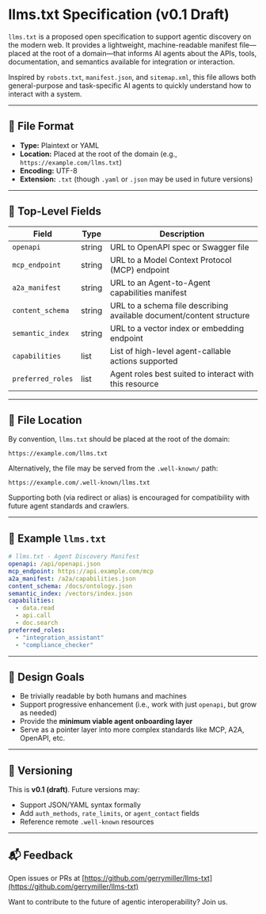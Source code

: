 # llms.txt Specification (v0.1 Draft)

`llms.txt` is a proposed open specification to support agentic discovery on the modern web. It provides a lightweight, machine-readable manifest file—placed at the root of a domain—that informs AI agents about the APIs, tools, documentation, and semantics available for integration or interaction.

Inspired by `robots.txt`, `manifest.json`, and `sitemap.xml`, this file allows both general-purpose and task-specific AI agents to quickly understand how to interact with a system.

---

## 🧩 File Format

- **Type:** Plaintext or YAML
- **Location:** Placed at the root of the domain (e.g., `https://example.com/llms.txt`)
- **Encoding:** UTF-8
- **Extension:** `.txt` (though `.yaml` or `.json` may be used in future versions)

---

## 🔖 Top-Level Fields

| Field             | Type    | Description                                                                 |
|------------------|---------|-----------------------------------------------------------------------------|
| `openapi`         | string  | URL to OpenAPI spec or Swagger file                                        |
| `mcp_endpoint`    | string  | URL to a Model Context Protocol (MCP) endpoint                             |
| `a2a_manifest`    | string  | URL to an Agent-to-Agent capabilities manifest                             |
| `content_schema`  | string  | URL to a schema file describing available document/content structure       |
| `semantic_index`  | string  | URL to a vector index or embedding endpoint                               |
| `capabilities`    | list    | List of high-level agent-callable actions supported                        |
| `preferred_roles` | list    | Agent roles best suited to interact with this resource                     |

---

## 📌 File Location

By convention, `llms.txt` should be placed at the root of the domain:

```plaintext
https://example.com/llms.txt
```

Alternatively, the file may be served from the `.well-known/` path:

```plaintext
https://example.com/.well-known/llms.txt
```

Supporting both (via redirect or alias) is encouraged for compatibility with future agent standards and crawlers.

---

## 📄 Example `llms.txt`

```yaml
# llms.txt - Agent Discovery Manifest
openapi: /api/openapi.json
mcp_endpoint: https://api.example.com/mcp
a2a_manifest: /a2a/capabilities.json
content_schema: /docs/ontology.json
semantic_index: /vectors/index.json
capabilities:
  - data.read
  - api.call
  - doc.search
preferred_roles:
  - "integration_assistant"
  - "compliance_checker"
```

---

## 🚀 Design Goals

- Be trivially readable by both humans and machines
- Support progressive enhancement (i.e., work with just `openapi`, but grow as needed)
- Provide the **minimum viable agent onboarding layer**
- Serve as a pointer layer into more complex standards like MCP, A2A, OpenAPI, etc.

---

## 🔄 Versioning

This is **v0.1 (draft)**. Future versions may:

- Support JSON/YAML syntax formally
- Add `auth_methods`, `rate_limits`, or `agent_contact` fields
- Reference remote `.well-known` resources

---

## 📬 Feedback

Open issues or PRs at [https://github.com/gerrymiller/llms-txt](https://github.com/gerrymiller/llms-txt)

Want to contribute to the future of agentic interoperability? Join us.
